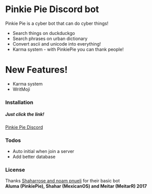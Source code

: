 # Pinkie Pie Discord bot

Pinkie Pie is a cyber bot that can do cyber things!
  - Search things on duckduckgo
  - Search phrases on urban dictionary
  - Convert ascii and unicode into everything!
  - Karma system - with PinkiePie you can thank people!

# New Features!

  - Karma system
  - WritMoji

### Installation
##### Just click the link!
[Pinkie Pie Discord](https://discordapp.com/oauth2/authorize?&client_id=342379387997519872&scope=bot&permissions=10)

### Todos
 - Auto initial when join a server
 - Add better database

### License
Thanks [Shaharrose and noam pnueli](https://github.com/shaharrose/ScubilDiscord) for their basic bot\
**Aluma (PinkiePie), Shahar (MexicanOS) and Meitar (MeitarR) 2017**